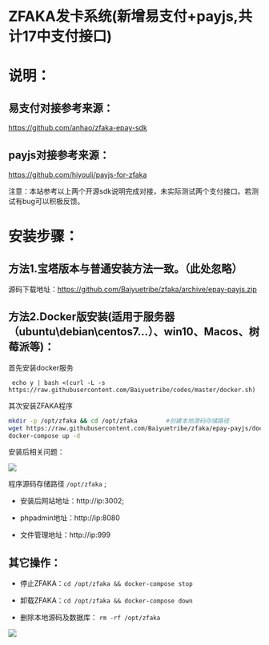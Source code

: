 # ZFAKA发卡系统(新增易支付+payjs,共计17中支付接口)

# 说明：

## 易支付对接参考来源：
https://github.com/anhao/zfaka-epay-sdk

## payjs对接参考来源：
https://github.com/hiyouli/payjs-for-zfaka


注意：本站参考以上两个开源sdk说明完成对接，未实际测试两个支付接口。若测试有bug可以积极反馈。

# 安装步骤：

## 方法1.宝塔版本与普通安装方法一致。（此处忽略）

源码下载地址：https://github.com/Baiyuetribe/zfaka/archive/epay-payjs.zip

## 方法2.Docker版安装(适用于服务器（ubuntu\debian\centos7...）、win10、Macos、树莓派等)：

首先安装docker服务

```
 echo y | bash <(curl -L -s https://raw.githubusercontent.com/Baiyuetribe/codes/master/docker.sh)
```
其次安装ZFAKA程序

```bash
mkdir -p /opt/zfaka && cd /opt/zfaka        #创建本地源码存储路径
wget https://raw.githubusercontent.com/Baiyuetribe/zfaka/epay-payjs/docker-compose.yml
docker-compose up -d
```
安装后相关问题：

![](https://camo.githubusercontent.com/952dae22f7d5bdb5789541bb056ad42082f8b4c6/68747470733a2f2f696d672e6261697975652e6f6e652f75706c6f61642f323031392f30372f356431633839363037373530322e706e67)

程序源码存储路径 `/opt/zfaka` ;


- 安装后网站地址：http://ip:3002;

- phpadmin地址：http://ip:8080

- 文件管理地址：http://ip:999

## 其它操作：

- 停止ZFAKA：`cd /opt/zfaka && docker-compose stop`

- 卸载ZFAKA：`cd /opt/zfaka && docker-compose down`

- 删除本地源码及数据库： `rm -rf /opt/zfaka`


![](https://img.baiyue.one/upload/2019/08/5d595d465de69.png)

